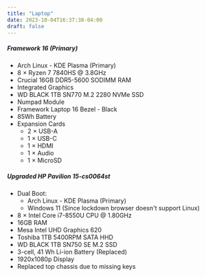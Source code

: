 ```yaml
---
title: "Laptop"
date: 2023-10-04T16:37:38-04:00
draft: false
---
```


##### **Framework 16** (Primary)
 - Arch Linux - KDE Plasma (Primary) 
 - 8 &times; Ryzen 7 7840HS @ 3.8GHz
 - Crucial 16GB DDR5-5600 SODIMM RAM
 - Integrated Graphics
 - WD BLACK 1TB SN770 M.2 2280 NVMe SSD
 - Numpad Module
 - Framework Laptop 16 Bezel - Black
 - 85Wh Battery
 - Expansion Cards
   - 2 &times; USB-A
   - 1 &times; USB-C
   - 1 &times; HDMI
   - 1 &times; Audio
   - 1 &times; MicroSD

##### **Upgraded HP Pavilion 15-cs0064st**
 - Dual Boot:
   - Arch Linux - KDE Plasma (Primary) 
   - Windows 11 (Since lockdown browser doesn't support Linux)
 - 8 &times; Intel Core i7-8550U CPU @ 1.80GHz
 - 16GB RAM
 - Mesa Intel UHD Graphics 620
 - Toshiba 1TB 5400RPM SATA HHD
 - WD BLACK 1TB SN750 SE M.2 SSD
 - 3-cell, 41 Wh Li-ion Battery (Replaced)
 - 1920x1080p Display
 - Replaced top chassis due to missing keys
